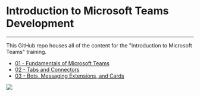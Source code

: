 # Introduction to Microsoft Teams Development

----------

This GitHub repo houses all of the content for the "Introduction to Microsoft Teams" training.

- [01 - Fundamentals of Microsoft Teams](./01%20Fundamentals%20of%20Microsoft%20Teams)
- [02 - Tabs and Connectors](02%20Tabs%20and%20Connectors)
- [03 - Bots, Messaging Extensions, and Cards](03%20Bots,%20Messaging%20Extensions%20and%20Cards)

<img src="https://telemetry.sharepointpnp.com/TrainingContent/Teams/readme.md" />

